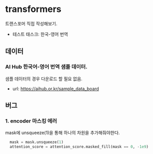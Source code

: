 # transformers
트랜스포머 직접 작성해보기.
- 테스트 태스크: 한국-영어 번역
## 데이터
### AI Hub 한국어-영어 번역 샘플 데이터.
샘플 데이터의 경우 다운로드 할 필요 없음.
- url: https://aihub.or.kr/sample_data_board



## 버그
### 1. encoder 마스킹 에러
mask에 unsqueeze(1)을 통해 하나의 차원을 추가해줘야한다. 
```py
  mask = mask.unsqueeze(1)
  attention_score = attention_score.masked_fill(mask == 0, -1e9)
```

